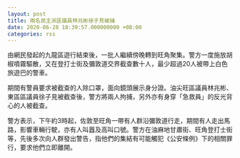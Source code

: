 ```yaml
---
layout: post
title: 兩名民主派區議員林兆彬徐子見被捕
date: 2020-06-28 18:39:57.000000000 +08:00
categories: rss
---
```


由網民發起的九龍區遊行結束後，一批人繼續傍晚轉到旺角聚集。警方一度施放胡椒噴霧驅散，又在登打士街及彌敦道交界截查數十人，最少超過20人被帶上白色旅遊巴的警車。

期間有警員要求被截查的人除口罩，面向鏡頭展示身分證。油尖旺區議員林兆彬、東區區議員徐子見被截查後，警方將兩人拘捕，另外亦有身穿「急救員」的反光背心的人被截查。

警方表示，下午約3時起，佐敦至旺角一帶有人群沿彌敦道行走，期間有人走出馬路，影響車輛行駛，亦有人叫囂及高叫口號。警方在油麻地甘肅街、旺角登打士街等，先後多次向人群發出警告，指他們的集結有可能觸犯《公安條例》下的相關罪行，要求他們立即離開。

